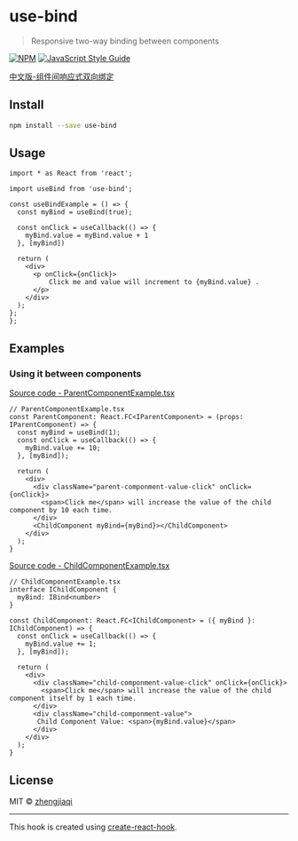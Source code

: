 # use-bind

> Responsive two-way binding between components

[![NPM](https://img.shields.io/npm/v/use-defer.svg)](https://www.npmjs.com/package/use-bind) [![JavaScript Style Guide](https://img.shields.io/badge/code_style-standard-brightgreen.svg)](https://standardjs.com)

[中文版-组件间响应式双向绑定](README.zh-CN.md)

## Install

```bash
npm install --save use-bind
```

## Usage

```tsx
import * as React from 'react';

import useBind from 'use-bind';

const useBindExample = () => {
  const myBind = useBind(true);

  const onClick = useCallback(() => {
    myBind.value = myBind.value + 1
  }, [myBind])

  return (
    <div>
      <p onClick={onClick}>
          Click me and value will increment to {myBind.value} .
      </p>
    </div>
  );
};
};
```

## Examples

### Using it between components

[ Source code - ParentComponentExample.tsx](https://github.com/zhengjiaqi/use-bind/blob/master/example/src/ParentComponentExample.tsx)

```tsx
// ParentComponentExample.tsx
const ParentComponent: React.FC<IParentComponent> = (props: IParentComponent) => {
  const myBind = useBind(1);
  const onClick = useCallback(() => {
    myBind.value += 10;
  }, [myBind]);

  return (
    <div>
      <div className="parent-componment-value-click" onClick={onClick}>
        <span>Click me</span> will increase the value of the child component by 10 each time.
      </div>
      <ChildComponent myBind={myBind}></ChildComponent>
    </div>
  );
}
```

[ Source code - ChildComponentExample.tsx](https://github.com/zhengjiaqi/use-bind/blob/master/example/src/ChildComponentExample.tsx)

```tsx
// ChildComponentExample.tsx
interface IChildComponent {
  myBind: IBind<number>
}

const ChildComponent: React.FC<IChildComponent> = ({ myBind }: IChildComponent) => {
  const onClick = useCallback(() => {
    myBind.value += 1;
  }, [myBind]);

  return (
    <div>
      <div className="child-componment-value-click" onClick={onClick}>
        <span>Click me</span> will increase the value of the child component itself by 1 each time.
      </div>
      <div className="child-componment-value">
       Child Component Value: <span>{myBind.value}</span>
      </div>
    </div>
  );
}
```

## License

MIT © [zhengjiaqi](https://github.com/zhengjiaqi)

---

This hook is created using [create-react-hook](https://github.com/hermanya/create-react-hook).
